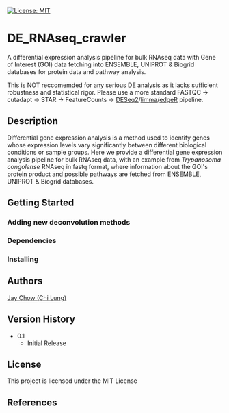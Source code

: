 [![License: MIT](https://img.shields.io/badge/License-MIT-yellow.svg)](https://opensource.org/licenses/MIT)
# DE_RNAseq_crawler

A differential expression analysis pipeline for bulk RNAseq data with Gene of Interest (GOI) data fetching into ENSEMBLE, UNIPROT & Biogrid databases for protein data and pathway analysis. 

This is NOT reccomemded for any serious DE analysis as it lacks sufficient robustness and statistical rigor. Please use a more standard FASTQC -> cutadapt -> STAR -> FeatureCounts -> [DESeq2](https://bioconductor.org/packages/release/bioc/html/DESeq2.html)/[limma](https://bioconductor.org/packages/release/bioc/html/limma.html)/[edgeR](https://bioconductor.org/packages/release/bioc/html/edgeR.html) pipeline. 
 
## Description

Differential gene expression analysis is a method used to identify genes whose expression levels vary significantly between different biological conditions or sample groups. Here we provide a differential gene expression analysis pipeline for bulk RNAseq data, with an example from _Trypanosoma congolense_ RNAseq in fastq format, where information about the GOI's protein product and possible pathways are fetched from ENSEMBLE, UNIPROT & Biogrid databases.


## Getting Started



### Adding new deconvolution methods


### Dependencies


### Installing




## Authors

[Jay Chow (Chi Lung)](https://github.com/jaychowcl/benchdeconv/)


## Version History

* 0.1
    * Initial Release

## License

This project is licensed under the MIT License


## References
